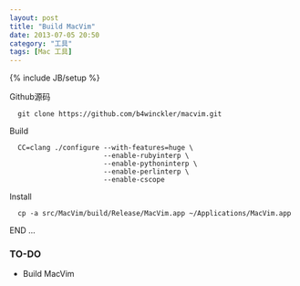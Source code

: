 ```yaml
---
layout: post
title: "Build MacVim"
date: 2013-07-05 20:50
category: "工具"
tags: [Mac 工具]
---
```


{% include JB/setup %}


Github源码

      git clone https://github.com/b4winckler/macvim.git

Build

      CC=clang ./configure --with-features=huge \
                           --enable-rubyinterp \
                           --enable-pythoninterp \
                           --enable-perlinterp \
                           --enable-cscope

Install

      cp -a src/MacVim/build/Release/MacVim.app ~/Applications/MacVim.app

END ...

### TO-DO
+ Build MacVim 
